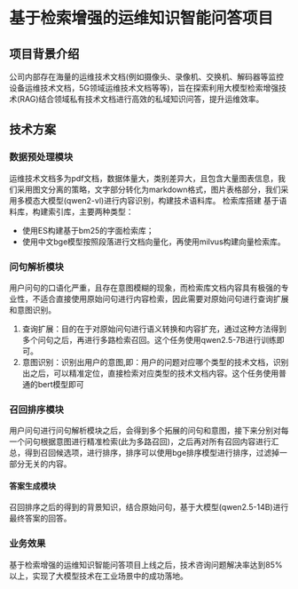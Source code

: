 # 基于检索增强的运维知识智能问答项目
## 项目背景介绍
公司内部存在海量的运维技术文档(例如摄像头、录像机、交换机、解码器等监控设备运维技术文档，5G领域运维技术文档等等)，旨在探索利用大模型检索增强技术(RAG)结合领域私有技术文档进行高效的私域知识问答，提升运维效率。

## 技术方案

### 数据预处理模块
运维技术文档多为pdf文档，数据体量大，类别差异大，且包含大量图表信息，我们采用图文分离的策略，文字部分转化为markdown格式，图片表格部分，我们采用多模态大模型(qwen2-vl)进行内容识别，构建技术语料库。
检索库搭建
基于语料库，构建索引库，主要两种类型：
- 使用ES构建基于bm25的字面检索库；
- 使用中文bge模型按照段落进行文档向量化，再使用milvus构建向量检索库。

### 问句解析模块
用户问句的口语化严重，且存在意图模糊的现象，而检索库文档内容具有极强的专业性，不适合直接使用原始问句进行内容检索，因此需要对原始问句进行查询扩展和意图识别。
1. 查询扩展：目的在于对原始问句进行语义转换和内容扩充，通过这种方法得到多个问句之后，再进行多路检索召回。这个任务使用qwen2.5-7B进行训练即可。
2. 意图识别：识别出用户的意图,即：用户的问题对应哪个类型的技术文档，识别出之后，可以精准定位，直接检索对应类型的技术文档内容。这个任务使用普通的bert模型即可

### 召回排序模块
用户问句进行问句解析模块之后，会得到多个拓展的问句和意图，接下来分别对每一个问句根据意图进行精准检索(此为多路召回)，之后再对所有召回内容进行汇总，得到召回候选项，进行排序，排序可以使用bge排序模型进行排序，过滤掉一部分无关的内容。

#### 答案生成模块
召回排序之后的得到的背景知识，结合原始问句，基于大模型(qwen2.5-14B)进行最终答案的回答。

### 业务效果
基于检索增强的运维知识智能问答项目上线之后，技术咨询问题解决率达到85%以上，实现了大模型技术在工业场景中的成功落地。